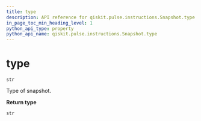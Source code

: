 ```yaml
---
title: type
description: API reference for qiskit.pulse.instructions.Snapshot.type
in_page_toc_min_heading_level: 1
python_api_type: property
python_api_name: qiskit.pulse.instructions.Snapshot.type
---
```


# type

<span id="qiskit.pulse.instructions.Snapshot.type" />

`str`

Type of snapshot.

**Return type**

`str`

